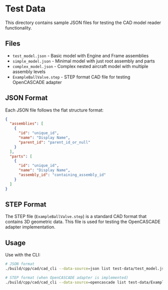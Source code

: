 # Test Data

This directory contains sample JSON files for testing the CAD model reader functionality.

## Files

- `test_model.json` - Basic model with Engine and Frame assemblies
- `simple_model.json` - Minimal model with just root assembly and parts
- `complex_model.json` - Complex nested aircraft model with multiple assembly levels
- `ExampleBallValve.step` - STEP format CAD file for testing OpenCASCADE adapter

## JSON Format

Each JSON file follows the flat structure format:

```json
{
  "assemblies": [
    {
      "id": "unique_id",
      "name": "Display Name", 
      "parent_id": "parent_id_or_null"
    }
  ],
  "parts": [
    {
      "id": "unique_id",
      "name": "Display Name",
      "assembly_id": "containing_assembly_id"
    }
  ]
}
```

## STEP Format

The STEP file (`ExampleBallValve.step`) is a standard CAD format that contains 3D geometric data. This file is used for testing the OpenCASCADE adapter implementation.

## Usage

Use with the CLI:
```bash
# JSON format
./build/cpp/cad/cad_cli --data-source=json list test-data/test_model.json

# STEP format (when OpenCASCADE adapter is implemented)
./build/cpp/cad/cad_cli --data-source=opencascade list test-data/ExampleBallValve.step
```
